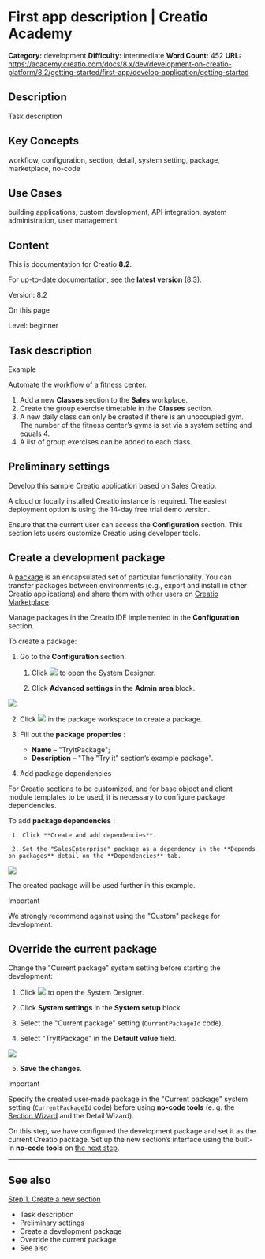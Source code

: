 # First app description | Creatio Academy

**Category:** development **Difficulty:** intermediate **Word Count:** 452
**URL:**
https://academy.creatio.com/docs/8.x/dev/development-on-creatio-platform/8.2/getting-started/first-app/develop-application/getting-started

## Description

Task description

## Key Concepts

workflow, configuration, section, detail, system setting, package, marketplace,
no-code

## Use Cases

building applications, custom development, API integration, system
administration, user management

## Content

This is documentation for Creatio **8.2**.

For up-to-date documentation, see the
**[latest version](/docs/8.x/dev/development-on-creatio-platform/getting-started/first-app/develop-application/getting-started)**
(8.3).

Version: 8.2

On this page

Level: beginner

## Task description​

Example

Automate the workflow of a fitness center.

1. Add a new **Classes** section to the **Sales** workplace.
2. Create the group exercise timetable in the **Classes** section.
3. A new daily class can only be created if there is an unoccupied gym. The
   number of the fitness center’s gyms is set via a system setting and equals 4.
4. A list of group exercises can be added to each class.

## Preliminary settings​

Develop this sample Creatio application based on Sales Creatio.

A cloud or locally installed Creatio instance is required. The easiest
deployment option is using the 14-day free trial demo version.

Ensure that the current user can access the **Configuration** section. This
section lets users customize Creatio using developer tools.

## Create a development package​

A [package](https://academy.creatio.com/documents?ver=8.2&id=15121) is an
encapsulated set of particular functionality. You can transfer packages between
environments (e.g., export and install in other Creatio applications) and share
them with other users on
[Creatio Marketplace](https://marketplace.creatio.com/).

Manage packages in the Creatio IDE implemented in the **Configuration** section.

To create a package:

1. Go to the **Configuration** section.
   1. Click
      ![](https://academy.creatio.com/sites/default/files/documentation/sdk/ru/BPMonlineWebSDK/Screenshots/TryIt/scr_system_designer.png)
      to open the System Designer.

   2. Click **Advanced settings** in the **Admin area** block.

![](https://academy.creatio.com/sites/default/files/documentation/sdk/ru/BPMonlineWebSDK/Screenshots/TryIt/scr_Advanced_Settings.png)

2. Click
   ![](https://academy.creatio.com/sites/default/files/documentation/sdk/ru/BPMonlineWebSDK/Screenshots/TryIt/scr_Add_Package.png)
   in the package workspace to create a package.

3. Fill out the **package properties** :
   - **Name** – "TryItPackage";
   - **Description** – "The "Try it" section’s example package".

4. Add package dependencies

For Creatio sections to be customized, and for base object and client module
templates to be used, it is necessary to configure package dependencies.

To add **package dependencies** :

     1. Click **Create and add dependencies**.

     2. Set the "SalesEnterprise" package as a dependency in the **Depends on packages** detail on the **Dependencies** tab.

![](https://academy.creatio.com/sites/default/files/documentation/sdk/ru/BPMonlineWebSDK/Screenshots/TryIt/scr_Add_Dependencies.gif)

The created package will be used further in this example.

Important

We strongly recommend against using the "Custom" package for development.

## Override the current package​

Change the "Current package" system setting before starting the development:

1. Click
   ![](https://academy.creatio.com/sites/default/files/documentation/sdk/ru/BPMonlineWebSDK/Screenshots/TryIt/scr_system_designer.png)
   to open the System Designer.

2. Click **System settings** in the **System setup** block.

3. Select the "Current package" setting (`CurrentPackageId` code).

4. Select "TryItPackage" in the **Default value** field.

![](https://academy.creatio.com/sites/default/files/documentation/sdk/ru/BPMonlineWebSDK/Screenshots/TryIt/scr_CurrentPackage_Settings.png)

5. **Save the changes**.

Important

Specify the created user-made package in the "Current package" system setting
(`CurrentPackageId` code) before using **no-code tools** (e. g. the
[Section Wizard](https://academy.creatio.com/documents?ver=8.0&id=1705) and the
Detail Wizard).

On this step, we have configured the development package and set it as the
current Creatio package. Set up the new section’s interface using the built-in
**no-code tools** on
[the next step](https://academy.creatio.com/documents?ver=8.2&id=15012).

---

## See also​

[Step 1. Create a new section](https://academy.creatio.com/documents?ver=8.2&id=15012)

- Task description
- Preliminary settings
- Create a development package
- Override the current package
- See also
